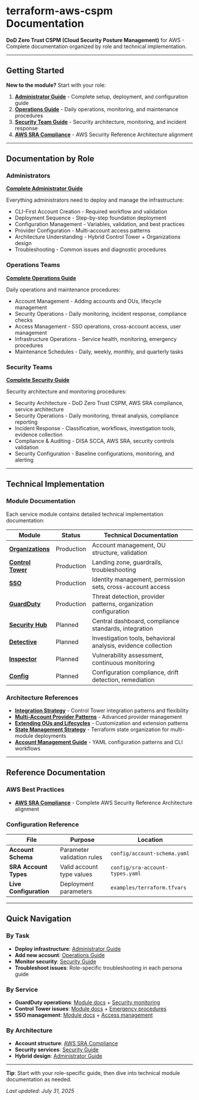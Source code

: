 # terraform-aws-cspm Documentation

**DoD Zero Trust CSPM (Cloud Security Posture Management)** for AWS - Complete documentation organized by role and technical implementation.

---

## Getting Started

**New to the module?** Start with your role:

1. **[Administrator Guide](./by_persona/administrator.md)** - Complete setup, deployment, and configuration guide
2. **[Operations Guide](./by_persona/operations.md)** - Daily operations, monitoring, and maintenance procedures  
3. **[Security Team Guide](./by_persona/security-team.md)** - Security architecture, monitoring, and incident response
4. **[AWS SRA Compliance](./architecture/aws-sra-compliance.md)** - AWS Security Reference Architecture alignment

---

## Documentation by Role

### Administrators
**[Complete Administrator Guide](./by_persona/administrator.md)**

Everything administrators need to deploy and manage the infrastructure:
- CLI-First Account Creation - Required workflow and validation
- Deployment Sequence - Step-by-step foundation deployment
- Configuration Management - Variables, validation, and best practices
- Provider Configuration - Multi-account access patterns
- Architecture Understanding - Hybrid Control Tower + Organizations design
- Troubleshooting - Common issues and diagnostic procedures

### Operations Teams  
**[Complete Operations Guide](./by_persona/operations.md)**

Daily operations and maintenance procedures:
- Account Management - Adding accounts and OUs, lifecycle management
- Security Operations - Daily monitoring, incident response, compliance checks
- Access Management - SSO operations, cross-account access, user management
- Infrastructure Operations - Service health, monitoring, emergency procedures
- Maintenance Schedules - Daily, weekly, monthly, and quarterly tasks

### Security Teams
**[Complete Security Guide](./by_persona/security-team.md)**

Security architecture and monitoring procedures:
- Security Architecture - DoD Zero Trust CSPM, AWS SRA compliance, service architecture
- Security Operations - Daily monitoring, threat analysis, compliance reporting
- Incident Response - Classification, workflows, investigation tools, evidence collection
- Compliance & Auditing - DISA SCCA, AWS SRA, security controls validation
- Security Configuration - Baseline configurations, monitoring, and alerting

---

## Technical Implementation

### Module Documentation
Each service module contains detailed technical implementation documentation:

| Module | Status | Technical Documentation |
|--------|--------|------------------------|
| **[Organizations](../modules/organizations/)** | Production | Account management, OU structure, validation |
| **[Control Tower](../modules/controltower/)** | Production | Landing zone, guardrails, troubleshooting |
| **[SSO](../modules/sso/)** | Production | Identity management, permission sets, cross-account access |
| **[GuardDuty](../modules/guardduty/)** | Production | Threat detection, provider patterns, organization configuration |
| **[Security Hub](../modules/securityhub/)** | Planned | Central dashboard, compliance standards, integration |
| **[Detective](../modules/detective/)** | Planned | Investigation tools, behavioral analysis, evidence collection |
| **[Inspector](../modules/inspector2/)** | Planned | Vulnerability assessment, continuous monitoring |
| **[Config](../modules/awsconfig/)** | Planned | Configuration compliance, drift detection, remediation |

### Architecture References
- **[Integration Strategy](./architecture/integration-strategy.md)** - Control Tower integration patterns and flexibility
- **[Multi-Account Provider Patterns](./architecture/MULTI_ACCOUNT_PROVIDER_PATTERNS.md)** - Advanced provider management
- **[Extending OUs and Lifecycles](./architecture/extending-ous-and-lifecycles.md)** - Customization and extension patterns
- **[State Management Strategy](./architecture/state-management-strategy.md)** - Terraform state organization for multi-module deployments
- **[Account Management Guide](./architecture/account-management-guide.md)** - YAML configuration patterns and CLI workflows

---

## Reference Documentation

### AWS Best Practices
- **[AWS SRA Compliance](./architecture/aws-sra-compliance.md)** - Complete AWS Security Reference Architecture alignment

### Configuration Reference
| File | Purpose | Location |
|------|---------|----------|
| **Account Schema** | Parameter validation rules | `config/account-schema.yaml` |
| **SRA Account Types** | Valid account type values | `config/sra-account-types.yaml` |
| **Live Configuration** | Deployment parameters | `examples/terraform.tfvars` |

---

## Quick Navigation

### By Task
- **Deploy infrastructure**: [Administrator Guide](./by_persona/administrator.md#initial-deployment)
- **Add new account**: [Operations Guide](./by_persona/operations.md#account-management)
- **Monitor security**: [Security Guide](./by_persona/security-team.md#security-operations)
- **Troubleshoot issues**: Role-specific troubleshooting in each persona guide

### By Service
- **GuardDuty operations**: [Module docs](../modules/guardduty/docs/) + [Security monitoring](./by_persona/security-team.md#security-operations)
- **Control Tower issues**: [Module docs](../modules/controltower/docs/) + [Emergency procedures](./by_persona/operations.md#emergency-procedures)
- **SSO management**: [Module docs](../modules/sso/docs/) + [Access management](./by_persona/operations.md#access-management)

### By Architecture
- **Account structure**: [AWS SRA Compliance](./architecture/aws-sra-compliance.md#account-structure--ou-design)
- **Security services**: [Security Guide](./by_persona/security-team.md#security-service-architecture)
- **Hybrid design**: [Administrator Guide](./by_persona/administrator.md#architecture-understanding)

---

**Tip**: Start with your role-specific guide, then dive into technical module documentation as needed.

*Last updated: July 31, 2025*
